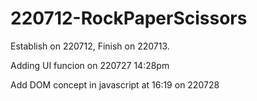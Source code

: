 # 220712-RockPaperScissors

Establish on 220712, Finish on 220713.

Adding UI funcion on 220727 14:28pm

Add DOM concept in javascript at 16:19 on 220728
